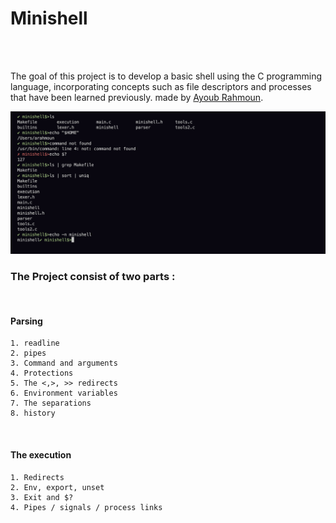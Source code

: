 <h1>Minishell</h1>
<br>
<tr>
<br>
  
The goal of this project is to develop a basic shell using the C programming language, incorporating concepts such as file descriptors and processes that have been learned previously. made by <a href="https://github.com/rahmoun03">Ayoub Rahmoun</a>.
  <br>
  <tr>
  <img src="mini.png">
 <br>
  <h3>The Project consist of two parts :</h3><br>
<h4>Parsing</h4>

    1. readline
    2. pipes
    3. Command and arguments
    4. Protections
    5. The <,>, >> redirects
    6. Environment variables
    7. The separations
    8. history
<br>
<h4>The execution</h4>

    1. Redirects
    2. Env, export, unset
    3. Exit and $?
    4. Pipes / signals / process links 
